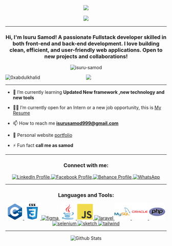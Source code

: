 <p align="center" ><img  src = "https://github.com/7oSkaaa/7oSkaaa/blob/main/Images/about_me.gif?raw=true" width = 100px></p><p align="center">
 <p align="center">
  <a href=""><img src="https://readme-typing-svg.herokuapp.com?font=Time+New+Roman&color=cyan&size=25&center=true&vCenter=true&width=600&height=100&lines=Hy+Im+Isuru+Samod+Kularathna..&hearts;++;Welcome+To+My+Git+Account"></a>
</p>

---


<h3 align="center">Hi, I'm Isuru Samod! A passionate Fullstack developer skilled in both front-end and back-end development. I love building clean, efficient, and user-friendly web applications. Open to new projects and collaborations!</h3>
<p align="center">
    <img src="https://komarev.com/ghpvc/?username=isuru-samod&label=Profile%20views&color=0e75b6&style=flat" alt="isuru-samod" />
</p>

 

<img src="https://user-images.githubusercontent.com/89788120/167628634-549d2bdd-609e-4275-85af-1e1974da64ca.gif" width="50%" align="right" />
</p>
 <img src="https://github-readme-stats.vercel.app/api/top-langs?username=isurusamod&show_icons=true&locale=en&layout=compact&line_height=20&title_color=7A7ADB&icon_color=2234AE&text_color=D3D3D3&bg_color=0,000000,130F40" width="375"  alt="0xabdulkhalid"/>

---

- 🌱 I’m currently learning **Updated New framework ,new technology and new tools**

- 👨‍💻 I’m currently open for an Intern or a new job opportunity, this is [My Resume](https://drive.google.com/file/d/1-5sP5HVPVwkVOyNV37DmFVUWEBzU6za5/view?usp=sharing)

- 📫 How to reach me **isurusamod999@gmail.com**

- 📄 Personal website [portfolio](https://isurusamod.github.io/isurusamod-portfolio/)

- ⚡ Fun fact **call me as samod**

---

<h3 align="center">Connect with me:</h3>
<p align="center">
  <a href="https://www.linkedin.com/in/isuru-samod-3b7279214/" target="blank">
    <img align="center" src="https://raw.githubusercontent.com/rahuldkjain/github-profile-readme-generator/master/src/images/icons/Social/linked-in-alt.svg" alt="LinkedIn Profile" height="50" width="50" />
  </a>
  <a href="https://www.facebook.com/isuru.samod?mibextid=ZbWKwL" target="blank">
    <img align="center" src="https://raw.githubusercontent.com/rahuldkjain/github-profile-readme-generator/master/src/images/icons/Social/facebook.svg" alt="Facebook Profile" height="50" width="50" />
  </a>
  <a href="https://www.behance.net/isurusamodportfolio" target="blank">
    <img align="center" src="https://raw.githubusercontent.com/rahuldkjain/github-profile-readme-generator/master/src/images/icons/Social/behance.svg" alt="Behance Profile" height="50" width="50" />
  </a>
  <a href="https://api.whatsapp.com/send/?phone=%2B94702019784&text&app_absent=0" target="blank">
    <img align="center" src="https://raw.githubusercontent.com/rahuldkjain/github-profile-readme-generator/master/src/images/icons/Social/whatsapp.svg" alt="WhatsApp" height="50" width="50" />
  </a>
</p>

---

<h3 align="center">Languages and Tools:</h3>
<p align="center"> <a href="https://www.w3schools.com/cpp/" target="_blank" rel="noreferrer"> <img src="https://raw.githubusercontent.com/devicons/devicon/master/icons/cplusplus/cplusplus-original.svg" alt="cplusplus" width="50" height="50"/> </a> <a href="https://www.w3schools.com/css/" target="_blank" rel="noreferrer"> <img src="https://raw.githubusercontent.com/devicons/devicon/master/icons/css3/css3-original-wordmark.svg" alt="css3" width="50" height="50"/> </a> <a href="https://www.figma.com/" target="_blank" rel="noreferrer"> <img src="https://www.vectorlogo.zone/logos/figma/figma-icon.svg" alt="figma" width="40" height="40"/> </a> <a href="https://www.java.com" target="_blank" rel="noreferrer"> <img src="https://raw.githubusercontent.com/devicons/devicon/master/icons/java/java-original.svg" alt="java" width="50" height="50"/> </a> <a href="https://developer.mozilla.org/en-US/docs/Web/JavaScript" target="_blank" rel="noreferrer"> <img src="https://raw.githubusercontent.com/devicons/devicon/master/icons/javascript/javascript-original.svg" alt="javascript" width="50" height="50"/> </a> <a href="https://laravel.com/" target="_blank" rel="noreferrer"> <img src="https://github.com/Scar1109/skill-icons/blob/main/icons/Laravel-Dark.svg" alt="laravel" width="50" height="50"/> </a> <a href="https://www.mysql.com/" target="_blank" rel="noreferrer"> <img src="https://raw.githubusercontent.com/devicons/devicon/master/icons/mysql/mysql-original-wordmark.svg" alt="mysql" width="50" height="50"/> </a> <a href="https://www.oracle.com/" target="_blank" rel="noreferrer"> <img src="https://raw.githubusercontent.com/devicons/devicon/master/icons/oracle/oracle-original.svg" alt="oracle" width="50" height="50"/> </a> <a href="https://www.php.net" target="_blank" rel="noreferrer"> <img src="https://raw.githubusercontent.com/devicons/devicon/master/icons/php/php-original.svg" alt="php" width="50" height="50"/> </a> <a href="https://www.selenium.dev" target="_blank" rel="noreferrer"> <img src="https://raw.githubusercontent.com/detain/svg-logos/780f25886640cef088af994181646db2f6b1a3f8/svg/selenium-logo.svg" alt="selenium" width="50" height="50"/> </a> <a href="https://www.sketch.com/" target="_blank" rel="noreferrer"> <img src="https://www.vectorlogo.zone/logos/sketchapp/sketchapp-icon.svg" alt="sketch" width="50" height="50"/> </a> <a href="https://tailwindcss.com/" target="_blank" rel="noreferrer"> <img src="https://www.vectorlogo.zone/logos/tailwindcss/tailwindcss-icon.svg" alt="tailwind" width="50" height="50"/> </a> </p>

---

<p align="center">
        <img src="https://raw.githubusercontent.com/bornmay/bornmay/Update/svg/Bottom.svg" alt="Github Stats" />
</p>


